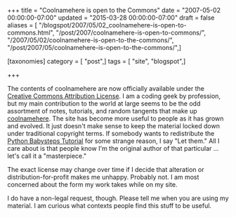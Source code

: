 +++
title = "Coolnamehere is open to the Commons"
date = "2007-05-02 00:00:00-07:00"
updated = "2015-03-28 00:00:00-07:00"
draft = false
aliases = [ "/blogspot/2007/05/02_coolnamehere-is-open-to-commons.html", "/post/2007/coolnamehere-is-open-to-commons/", "/2007/05/02/coolnamehere-is-open-to-the-commons/", "/post/2007/05/coolnamehere-is-open-to-the-commons/",]

[taxonomies]
category = [ "post",]
tags = [ "site", "blogspot",]

+++

[Creative Commons Attribution License]: http://creativecommons.org/licenses/by/4.0/
[coolnamehere]: /categories/coolnamehere/
[Python Babysteps Tutorial]: /post/2001/01-python-babysteps-tutorial/

The contents of coolnamehere are now officially available under the [Creative Commons Attribution License][]. I am a coding geek by profession, but my main contribution to the world at large seems to be the odd assortment of notes, tutorials, and random tangents that make up [coolnamehere][]. The site has become more useful to people as it has grown and evolved. It just doesn't make sense to keep the material locked down under traditional copyright terms. If somebody wants to redistribute the [Python Babysteps Tutorial][] for some strange reason, I say "Let them." All I care about is that people know I'm the original author of that particular ... let's call it a "masterpiece."
<!--more-->

The exact license may change over time if I decide that alteration or distribution-for-profit makes me unhappy. Probably not. I am most concerned about the form my work takes while on my site.

I do have a non-legal request, though. Please tell me when you are using my material. I am curious what contexts people find this stuff to be useful.
